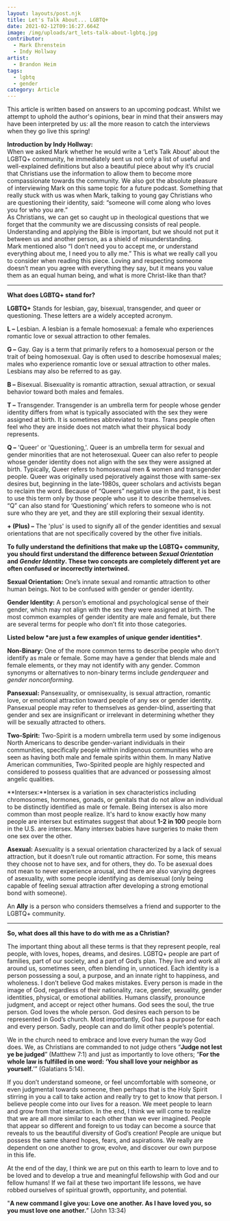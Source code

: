 ```yaml
---
layout: layouts/post.njk
title: Let's Talk About... LGBTQ+
date: 2021-02-12T09:16:27.664Z
image: /img/uploads/art_lets-talk-about-lgbtq.jpg
contributor:
  - Mark Ehrenstein
  - Indy Hollway
artist:
  - Brandon Heim
tags:
  - lgbtq
  - gender
category: Article
---
```

This article is written based on answers to an upcoming podcast. Whilst we attempt to uphold the author's opinions, bear in mind that their answers may have been interpreted by us: all the more reason to catch the interviews when they go live this spring!

**Introduction by Indy Hollway:**\
When we asked Mark whether he would write a ‘Let’s Talk About’ about the LGBTQ+ community, he immediately sent us not only a list of useful and well-explained definitions but also a beautiful piece about why it’s crucial that Christians use the information to allow them to become more compassionate towards the community. We also got the absolute pleasure of interviewing Mark on this same topic for a future podcast. Something that really stuck with us was when Mark, talking to young gay Christians who are questioning their identity, said: “someone will come along who loves you for who you are.”\
As Christians, we can get so caught up in theological questions that we forget that the community we are discussing consists of real people. Understanding and applying the Bible is important, but we should not put it between us and another person, as a shield of misunderstanding. \
Mark mentioned also “I don’t need you to accept me, or understand everything about me, I need you to ally me.” This is what we really call you to consider when reading this piece. Loving and respecting someone doesn’t mean you agree with everything they say, but it means you value them as an equal human being, and what is more Christ-like than that? 

- - -

**What does LGBTQ+ stand for?**

**LGBTQ+**  Stands for lesbian, gay, bisexual, transgender, and queer or questioning. These letters are a widely accepted acronym. 

**L –** Lesbian. A lesbian is a female homosexual: a female who experiences romantic love or sexual attraction to other females.

**G –** Gay. Gay is a term that primarily refers to a homosexual person or the trait of being homosexual. Gay is often used to describe homosexual males; males who experience romantic love or sexual attraction to other males.  Lesbians may also be referred to as gay.

**B –** Bisexual. Bisexuality is romantic attraction, sexual attraction, or sexual behavior toward both males and females.

**T –** Transgender. Transgender is an umbrella term for people whose gender identity differs from what is typically associated with the sex they were assigned at birth. It is sometimes abbreviated to trans. Trans people often feel who they are inside does not match what their physical body represents.

**Q –**  'Queer' or 'Questioning,'. Queer is an umbrella term for sexual and gender minorities that are not heterosexual. Queer can also refer to people whose gender identity does not align with the sex they were assigned at birth. Typically, Queer refers to homosexual men & women and transgender people. Queer was originally used pejoratively against those with same-sex desires but, beginning in the late-1980s, queer scholars and activists began to reclaim the word. Because of “Queers” negative use in the past, it is best to use this term only by those people who use it to describe themselves. “Q” can also stand for ‘Questioning’ which refers to someone who is not sure who they are yet, and they are still exploring their sexual identity.

**+ (Plus) –** The 'plus' is used to signify all of the gender identities and sexual orientations that are not specifically covered by the other five initials.  

**To fully understand the definitions that make up the LGBTQ+ community, you should first understand the difference between *Sexual Orientation* and *Gender Identity*. These two concepts are completely different yet are often confused or incorrectly intertwined.**

**Sexual Orientation:** One’s innate sexual and romantic attraction to other human beings. Not to be confused with gender or gender identity.

**Gender Identity:** A person’s emotional and psychological sense of their gender, which may not align with the sex they were assigned at birth. The most common examples of gender identity are male and female, but there are several terms for people who don’t fit into those categories.

**Listed below \*are just a few examples of unique gender identities\****.*

**Non-Binary:** One of the more common terms to describe people who don’t identify as male or female. Some may have a gender that blends male and female elements, or they may not identify with any gender. Common synonyms or alternatives to non-binary terms include *genderqueer* and *gender nonconforming.*

**Pansexual:** Pansexuality, or omnisexuality, is sexual attraction, romantic love, or emotional attraction toward people of any sex or gender identity. Pansexual people may refer to themselves as gender-blind, asserting that gender and sex are insignificant or irrelevant in determining whether they will be sexually attracted to others.

**Two-Spirit:** Two-Spirit is a modern umbrella term used by some indigenous North Americans to describe gender-variant individuals in their communities, specifically people within indigenous communities who are seen as having both male and female spirits within them. In many Native American communities, Two-Spirited people are highly respected and considered to possess qualities that are advanced or possessing almost angelic qualities.

**Intersex:**Intersex is a variation in sex characteristics including chromosomes, hormones, gonads, or genitals that do not allow an individual to be distinctly identified as male or female. Being intersex is also more common than most people realize. It's hard to know exactly how many people are intersex but estimates suggest that about **1-2 in 100** people born in the U.S. are intersex. Many intersex babies have surgeries to make them one sex over the other.

**Asexual:** Asexuality is a sexual orientation characterized by a lack of sexual attraction, but it doesn’t rule out romantic attraction. For some, this means they choose not to have sex, and for others, they do. To be asexual does not mean to never experience arousal, and there are also varying degrees of asexuality, with some people identifying as demisexual (only being capable of feeling sexual attraction after developing a strong emotional bond with someone). 

An **Ally** is a person who considers themselves a friend and supporter to the LGBTQ+ community.  

- - -

**So, what does all this have to do with me as a Christian?**

The important thing about all these terms is that they represent people, real people, with loves, hopes, dreams, and desires. LGBTQ+ people are part of families, part of our society, and a part of God’s plan. They live and work all around us, sometimes seen, often blending in, unnoticed. Each identity is a person possessing a soul, a purpose, and an innate right to happiness, and wholeness. I don’t believe God makes mistakes. Every person is made in the image of God, regardless of their nationality, race, gender, sexuality, gender identities, physical, or emotional abilities.  Humans classify, pronounce judgment, and accept or reject other humans. God sees the soul, the true person. God loves the whole person. God desires each person to be represented in God’s church. Most importantly, God has a purpose for each and every person. Sadly, people can and do limit other people’s potential.

We in the church need to embrace and love every human the way God does. We, as Christians are commanded to not judge others “**Judge not lest ye be judged**” (Matthew 7:1) and just as importantly to love others; “**For the whole law is fulfilled in one word: ‘You shall love your neighbor as yourself.**’” (Galatians 5:14).    

If you don’t understand someone, or feel uncomfortable with someone, or even judgmental towards someone, then perhaps that is the Holy Spirit stirring in you a call to take action and really try to get to know that person. I believe people come into our lives for a reason. We meet people to learn and grow from that interaction. In the end, I think we will come to realize that we are all more similar to each other than we ever imagined. People that appear so different and foreign to us today can become a source that reveals to us the beautiful diversity of God’s creation! People are unique but possess the same shared hopes, fears, and aspirations. We really are dependent on one another to grow, evolve, and discover our own purpose in this life. 

At the end of the day, I think we are put on this earth to learn to love and to be loved and to develop a true and meaningful fellowship with God and our fellow humans! If we fail at these two important life lessons, we have robbed ourselves of spiritual growth, opportunity, and potential.

"**A new command I give you: Love one another. As I have loved you, so you must love one another.**”  (John 13:34)